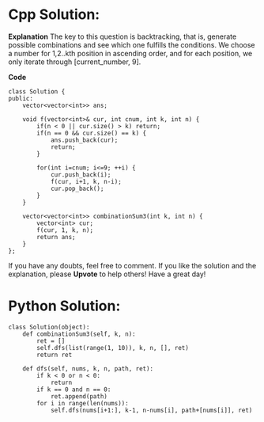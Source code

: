 # Cpp Solution:
**Explanation**
The key to this question is backtracking, that is, generate possible combinations and see which one fulfills the conditions.
We choose a number for 1,2..kth position in ascending order, and for each position, we only iterate through [current_number, 9].

**Code**
```
class Solution {
public:
    vector<vector<int>> ans;
    
    void f(vector<int>& cur, int cnum, int k, int n) {
        if(n < 0 || cur.size() > k) return;
        if(n == 0 && cur.size() == k) {
            ans.push_back(cur);
            return;
        }
        
        for(int i=cnum; i<=9; ++i) {
            cur.push_back(i);
            f(cur, i+1, k, n-i);
            cur.pop_back();
        }
    }
    
    vector<vector<int>> combinationSum3(int k, int n) {
        vector<int> cur;
        f(cur, 1, k, n);
        return ans;
    }
};
```

If you have any doubts, feel free to comment. If you like the solution and the explanation, please **Upvote** to help others!
Have a great day!


# Python Solution:
```
class Solution(object):
    def combinationSum3(self, k, n):
        ret = []
        self.dfs(list(range(1, 10)), k, n, [], ret)
        return ret
    
    def dfs(self, nums, k, n, path, ret):
        if k < 0 or n < 0:
            return 
        if k == 0 and n == 0:
            ret.append(path)
        for i in range(len(nums)):
            self.dfs(nums[i+1:], k-1, n-nums[i], path+[nums[i]], ret)
```